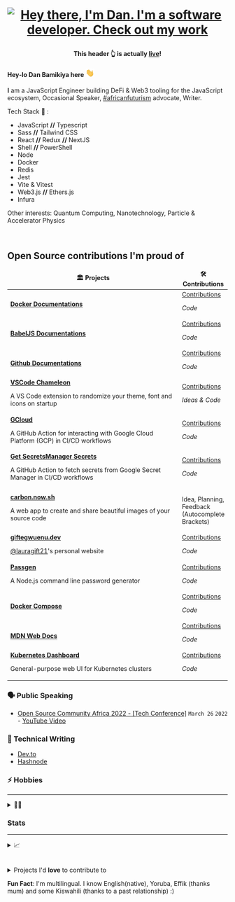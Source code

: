 <!-- Header gif -->

# <p align='center'>[![Hey there, I'm Dan. I'm a software developer. Check out my work](https://raw.githubusercontent.com/danBamikiya/danBamikiya/main/dan_bio1.gif "Dan Bamikiya")](https://danbamikiya.github.io/danBamikiya/)<p>

 **<p align='center'>This header 👆 is actually [live](https://danbamikiya.github.io/danBamikiya/)!</p>**


<!-- Greeting -->

#### Hey-lo Dan Bamikiya here <img src="https://raw.githubusercontent.com/danBamikiya/danBamikiya/main/wave.gif" width="20px">

<!-- About -->
<strong>I</strong> am a JavaScript Engineer building DeFi & Web3 tooling for the JavaScript ecosystem, Occasional Speaker, <a href='http://nnedi.blogspot.com/2019/10/africanfuturism-defined.html'>#africanfuturism</a> advocate, Writer.
            
Tech Stack 🔧 : 
- JavaScript <strong>//</strong> Typescript
- Sass <strong>//</strong> Tailwind CSS
- React <strong>//</strong> Redux <strong>//</strong> NextJS
- Shell <strong>//</strong> PowerShell
- Node
- Docker
- Redis
- Jest
- Vite & Vitest
- Web3.js <strong>//</strong> Ethers.js
- Infura

Other interests: Quantum Computing, Nanotechnology, Particle & Accelerator Physics

<br />

<h2 id="contributions">Open Source contributions I'm proud of</h2>

<table>
    <thead align="center">
      <tr border="none">
        <td><b>🏛️ Projects</b></td>
        <td><b>🛠️ Contributions</b></td>
      </tr>
    </thead>
    <tbody>
       <tr>
        <td width="400"><a href="https://github.com/docker/docker.github.io"><b>Docker Documentations</b></a></td>
        <td>
            <a href="https://github.com/docker/docker.github.io/pulls?q=is%3Apr+author%3AdanBamikiya">Contributions</a>
            <p><i>Code</i></p>
        </td>
      </tr>
      <tr>
        <td width="400"><a href="https://github.com/babel/website"><b>BabelJS Documentations</b></a></td>
        <td>
            <a href="https://github.com/babel/website/pulls?q=is%3Apr+author%3AdanBamikiya">Contributions</a>
            <p><i>Code</i></p>
        </td>
      </tr>
      <tr>
        <td width="400"><a href="https://github.com/github/docs"><b>Github Documentations</b></a></td>
        <td>
            <a href="https://github.com/github/docs/pulls?q=is%3Apr+author%3AdanBamikiya">Contributions</a>
            <p><i>Code</i></p>
        </td>
      </tr>
      <tr>
        <td width="400"><a href="https://github.com/timdeschryver/vscode-chameleon">
            <b>VSCode Chameleon</b></a>
            <p>A VS Code extension to randomize your theme, font and icons on startup</p>
        </td>
        <td>
            <a href="https://github.com/timdeschryver/vscode-chameleon/pulls?q=is%3Apr+author%3AdanBamikiya">Contributions</a>
            <p><i>Ideas & Code</i></p>
        </td>
      </tr>
      <tr>
        <td width="400">
            <a href="https://github.com/actions-hub/gcloud"><b>GCloud</b></a>
            <p>A GitHub Action for interacting with Google Cloud Platform (GCP) in CI/CD workflows</p>
        </td>
        <td>
            <a href="https://github.com/actions-hub/gcloud/pulls?q=is%3Apr+author%3AdanBamikiya">Contributions</a>
            <p><i>Code</i></p>
        </td>
      </tr>
      <tr>
        <td width="400">
            <a href="https://github.com/google-github-actions/get-secretmanager-secrets"><b>Get SecretsManager Secrets</b></a>
            <p> A GitHub Action to fetch secrets from Google Secret Manager in CI/CD workflows</p>
        </td>
        <td>
            <a href="https://github.com/google-github-actions/get-secretmanager-secrets/pulls?q=is%3Apr+author%3AdanBamikiya">Contributions</a>
            <p><i>Code</i></p>
        </td>
      </tr>
      <tr>
        <td width="400">
            <a href="https://github.com/carbon-app/carbon"><b>carbon.now.sh</b></a>
            <p> A web app to create and share beautiful images of your source code</p>
        </td>
        <td>
            <p>Idea, Planning, Feedback (Autocomplete Brackets)</p>
        </td>
      </tr>
      <tr>
        <td width="400">
            <a href="https://github.com/lauragift21/giftegwuenu.dev"><b>giftegwuenu.dev</b></a>
            <p> <a href="https://github.com/lauragift21" >@lauragift21</a>'s personal website</p>
        </td>
        <td>
            <a href="https://github.com/lauragift21/giftegwuenu.dev/pulls?q=is%3Apr+author%3AdanBamikiya">Contributions</a>
            <p><i>Code</i></p>
        </td>
      </tr>
      <tr>
        <td width="400">
            <a href="https://github.com/bradtraversy/passgen"><b>Passgen</b></a>
            <p> A Node.js command line password generator</p>
        </td>
        <td>
            <a href="https://github.com/bradtraversy/passgen/pulls?q=is%3Apr+author%3AdanBamikiya">Contributions</a>
            <p><i>Code</i></p>
        </td>
      </tr>
      <tr>
        <td width="400">
            <a href="https://github.com/docker/compose"><b>Docker Compose</b></a>
        </td>
        <td>
            <a href="https://github.com/docker/compose/pulls?q=is%3Apr+author%3AdanBamikiya">Contributions</a>
            <p><i>Code</i></p>
        </td>
      </tr>
      <tr>
        <td width="400">
            <a href="https://github.com/mdn/content"><b>MDN Web Docs</b></a>
        </td>
        <td>
            <a href="https://github.com/mdn/content/pulls?q=is%3Apr+author%3AdanBamikiya">Contributions</a>
            <p><i>Code</i></p>
        </td>
      </tr>
      <tr>
        <td width="400">
            <a href="https://github.com/kubernetes/dashboard"><b>Kubernetes Dashboard</b></a>
            <p> General-purpose web UI for Kubernetes clusters</p>
        </td>
        <td>
            <a href="https://github.com/kubernetes/dashboard/pulls?q=is%3Apr+author%3AdanBamikiya">Contributions</a>
            <p><i>Code</i></p>
        </td>
      </tr>
    </tbody>
</table>

### 🗣 Public Speaking

* [Open Source Community Africa 2022 - [Tech Conference]](https://festival.oscafrica.org/) `March 26` `2022` - [YouTube Video](https://youtu.be/vSDCagLggQ0)

### 📝 Technical Writing

- [Dev.to](https://dev.to/danbmky)
- [Hashnode](https://hashnode.com/@danbmky)

### ⚡ Hobbies

  ---
  <details>
 <summary>🧗‍♂️</summary>
 <br />
🏸 Badminton  🏓 Table Tennis
 </details>
 
 ### Stats
 
 ---

<details>
 <summary>📈</summary>
 <br />
<a href="https://github.com/danBamikiya/danBamikiya">
  <img align="center" src="https://github-readme-stats.vercel.app/api?username=danBamikiya&show_icons=true&show_owner=true&line_height=27&count_private=true&title_color=bdddff&text_color=1cd6ff&icon_color=ef8539&bg_color=031a1f" alt="Dan's GitHub Stats" />
</a>
</details>

  
<br />

<!-- <details open>
<summary>All open source contributions</summary>
<br />
<a href="https://github.com/github/docs" title="Github Documentations" align="left"><img alt="Github Documentations" src="https://github-readme-stats.vercel.app/api/pin/?username=github&repo=docs&show_owner=true&show_icons=true&line_height=26&title_color=bdddff&text_color=1cd6ff&icon_color=ef8539&bg_color=031a1f" /></a>
<a href="https://github.com/babel/website" title="Babel website" align="right"><img alt="Babel website" src="https://github-readme-stats.vercel.app/api/pin/?username=babel&repo=website&show_owner=true&show_icons=true&line_height=26&title_color=bdddff&text_color=1cd6ff&icon_color=ef8539&bg_color=031a1f" /></a>
<a href="https://github.com/timdeschryver/vscode-chameleon" title="VSCode Chameleon" align="left"><img alt="VSCode Chameleon" src="https://github-readme-stats.vercel.app/api/pin/?username=timdeschryver&repo=vscode-chameleon&show_owner=true&show_icons=true&line_height=26&title_color=bdddff&text_color=1cd6ff&icon_color=ef8539&bg_color=031a1f" /></a>
<a href="https://github.com/google-github-actions/get-secretmanager-secrets" title="Get SecretManager secrets" align="right"><img alt="Get SecretManager secrets" src="https://github-readme-stats.vercel.app/api/pin/?username=google-github-actions&repo=get-secretmanager-secrets&show_owner=true&show_icons=true&line_height=26&title_color=bdddff&text_color=1cd6ff&icon_color=ef8539&bg_color=031a1f" /></a>
<a href="https://github.com/actions-hub/gcloud" title="GCloud action" align="left"><img alt="GCloud action" src="https://github-readme-stats.vercel.app/api/pin/?username=actions-hub&repo=gcloud&show_owner=true&show_icons=true&line_height=26&title_color=bdddff&text_color=1cd6ff&icon_color=ef8539&bg_color=031a1f" /></a>
<a href="https://github.com/carbon-app/carbon" title="Carbon app" align="right"><img alt="Carbon app" src="https://github-readme-stats.vercel.app/api/pin/?username=carbon-app&repo=carbon&show_owner=true&show_icons=true&line_height=28&title_color=bdddff&text_color=1cd6ff&icon_color=ef8539&bg_color=031a1f" /></a>
</details> -->


<br />


<details>
            <summary>Projects I'd <b>love</b> to contribute to</summary>
            <br />
            <ol>
                        <li><a href="https://github.com/desktop/desktop">desktop/desktop</a> - Official Github Desktop app (Electron+Typescript+React+Sass)</li>
                        <li><a href="https://github.com/argoproj/argo-cd">argoproj/argo-cd</a> - GitOps Continuous Delivery for Kubernetes (Go+Typescript+React+Sass)</li>
                        <li><a href="https://github.com/microsoft/vscode">microsoft/vscode</a> - Official Visual Studio Code app (Electron+Typescript+CSS+HTML)</li>
            </ol>
</details>

<!-- <h2><bold><a href="https://www.bgitnigeria.org/" target="_blank">#BlackWomenInTechMatter</a></bold></h2> -->

<!-- [Someone called me a genius](https://www.linkedin.com/feed/update/urn:li:activity:6852679343093637120?commentUrn=urn%3Ali%3Acomment%3A%28activity%3A6852679343093637120%2C6852763862253506560%29&replyUrn=urn%3Ali%3Acomment%3A%28activity%3A6852679343093637120%2C6852914428137086976%29) on LinkedIn. I guess I'm one 🤷‍♂️ -->

**Fun Fact**: I'm multilingual. I know English(native), Yoruba, Effik (thanks mum) and some Kiswahili (thanks to a past relationship) :)
